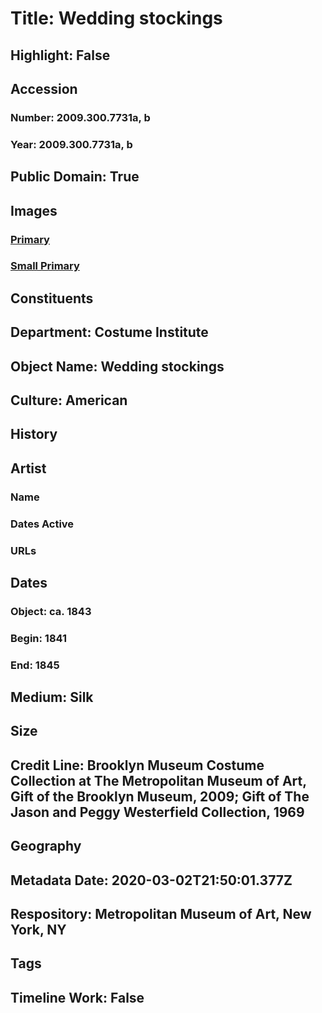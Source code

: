 # Title: Wedding stockings
## Highlight: False
## Accession
### Number: 2009.300.7731a, b
### Year: 2009.300.7731a, b
## Public Domain: True
## Images
### [Primary](https://images.metmuseum.org/CRDImages/ci/original/69.108.348a-b_CP1.jpg)
### [Small Primary](https://images.metmuseum.org/CRDImages/ci/web-large/69.108.348a-b_CP1.jpg)
## Constituents
## Department: Costume Institute
## Object Name: Wedding stockings
## Culture: American
## History
## Artist
### Name
### Dates Active
### URLs
## Dates
### Object: ca. 1843
### Begin: 1841
### End: 1845
## Medium: Silk
## Size
## Credit Line: Brooklyn Museum Costume Collection at The Metropolitan Museum of Art, Gift of the Brooklyn Museum, 2009; Gift of The Jason and Peggy Westerfield Collection, 1969
## Geography
## Metadata Date: 2020-03-02T21:50:01.377Z
## Respository: Metropolitan Museum of Art, New York, NY
## Tags
## Timeline Work: False